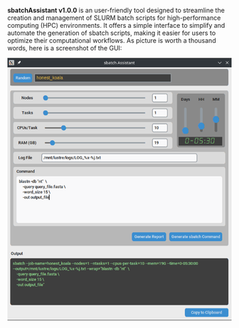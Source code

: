  **sbatchAssistant v1.0.0** is an user-friendly tool designed to streamline the creation and management of SLURM batch scripts for high-performance computing (HPC) environments. It offers a simple interface to simplify and automate the generation of sbatch scripts, making it easier for users to optimize their computational workflows. As picture is worth a thousand words, here is a screenshot of the GUI:
 
 ![alt text](resources/img/screenshot_GUI.png)